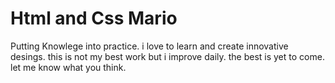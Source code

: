 # Html and Css Mario
 Putting Knowlege into practice. i love to learn and create innovative desings. 
this is not my best work but i improve daily. the best is yet to come. 
let me know what you think. 
